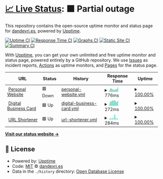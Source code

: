 # [📈 Live Status](https://status.dandevri.es): <!--live status--> **🟧 Partial outage**

This repository contains the open-source uptime monitor and status page for [dandevri.es](https://www.dandevri.es), powered by [Upptime](https://github.com/upptime/upptime).

[![Uptime CI](https://github.com/systemdes/status/workflows/Uptime%20CI/badge.svg)](https://github.com/systemdes/status/actions?query=workflow%3A%22Uptime+CI%22)
[![Response Time CI](https://github.com/systemdes/status/workflows/Response%20Time%20CI/badge.svg)](https://github.com/systemdes/status/actions?query=workflow%3A%22Response+Time+CI%22)
[![Graphs CI](https://github.com/systemdes/status/workflows/Graphs%20CI/badge.svg)](https://github.com/systemdes/status/actions?query=workflow%3A%22Graphs+CI%22)
[![Static Site CI](https://github.com/systemdes/status/workflows/Static%20Site%20CI/badge.svg)](https://github.com/systemdes/status/actions?query=workflow%3A%22Static+Site+CI%22)
[![Summary CI](https://github.com/systemdes/status/workflows/Summary%20CI/badge.svg)](https://github.com/systemdes/status/actions?query=workflow%3A%22Summary+CI%22)

With [Upptime](https://upptime.js.org), you can get your own unlimited and free uptime monitor and status page, powered entirely by a GitHub repository. We use [Issues](https://github.com/systemdes/status/issues) as incident reports, [Actions](https://github.com/systemdes/status/actions) as uptime monitors, and [Pages](https://status.dandevri.es) for the status page.

<!--start: status pages-->
<!-- This summary is generated by Upptime (https://github.com/upptime/upptime) -->
<!-- Do not edit this manually, your changes will be overwritten -->
<!-- prettier-ignore -->
| URL | Status | History | Response Time | Uptime |
| --- | ------ | ------- | ------------- | ------ |
| <img alt="" src="https://favicons.githubusercontent.com/dandevri.es" height="13"> [Personal Website](https://dandevri.es) | 🟥 Down | [personal-website.yml](https://github.com/systemdes/status/commits/HEAD/history/personal-website.yml) | <details><summary><img alt="Response time graph" src="./graphs/personal-website/response-time-week.png" height="20"> 776ms</summary><br><a href="https://status.dandevri.es/history/personal-website"><img alt="Response time 776" src="https://img.shields.io/endpoint?url=https%3A%2F%2Fraw.githubusercontent.com%2Fsystemdes%2Fstatus%2FHEAD%2Fapi%2Fpersonal-website%2Fresponse-time.json"></a><br><a href="https://status.dandevri.es/history/personal-website"><img alt="24-hour response time 1422" src="https://img.shields.io/endpoint?url=https%3A%2F%2Fraw.githubusercontent.com%2Fsystemdes%2Fstatus%2FHEAD%2Fapi%2Fpersonal-website%2Fresponse-time-day.json"></a><br><a href="https://status.dandevri.es/history/personal-website"><img alt="7-day response time 776" src="https://img.shields.io/endpoint?url=https%3A%2F%2Fraw.githubusercontent.com%2Fsystemdes%2Fstatus%2FHEAD%2Fapi%2Fpersonal-website%2Fresponse-time-week.json"></a><br><a href="https://status.dandevri.es/history/personal-website"><img alt="30-day response time 776" src="https://img.shields.io/endpoint?url=https%3A%2F%2Fraw.githubusercontent.com%2Fsystemdes%2Fstatus%2FHEAD%2Fapi%2Fpersonal-website%2Fresponse-time-month.json"></a><br><a href="https://status.dandevri.es/history/personal-website"><img alt="1-year response time 776" src="https://img.shields.io/endpoint?url=https%3A%2F%2Fraw.githubusercontent.com%2Fsystemdes%2Fstatus%2FHEAD%2Fapi%2Fpersonal-website%2Fresponse-time-year.json"></a></details> | <details><summary><a href="https://status.dandevri.es/history/personal-website">100.00%</a></summary><a href="https://status.dandevri.es/history/personal-website"><img alt="All-time uptime 100.00%" src="https://img.shields.io/endpoint?url=https%3A%2F%2Fraw.githubusercontent.com%2Fsystemdes%2Fstatus%2FHEAD%2Fapi%2Fpersonal-website%2Fuptime.json"></a><br><a href="https://status.dandevri.es/history/personal-website"><img alt="24-hour uptime 100.00%" src="https://img.shields.io/endpoint?url=https%3A%2F%2Fraw.githubusercontent.com%2Fsystemdes%2Fstatus%2FHEAD%2Fapi%2Fpersonal-website%2Fuptime-day.json"></a><br><a href="https://status.dandevri.es/history/personal-website"><img alt="7-day uptime 100.00%" src="https://img.shields.io/endpoint?url=https%3A%2F%2Fraw.githubusercontent.com%2Fsystemdes%2Fstatus%2FHEAD%2Fapi%2Fpersonal-website%2Fuptime-week.json"></a><br><a href="https://status.dandevri.es/history/personal-website"><img alt="30-day uptime 100.00%" src="https://img.shields.io/endpoint?url=https%3A%2F%2Fraw.githubusercontent.com%2Fsystemdes%2Fstatus%2FHEAD%2Fapi%2Fpersonal-website%2Fuptime-month.json"></a><br><a href="https://status.dandevri.es/history/personal-website"><img alt="1-year uptime 100.00%" src="https://img.shields.io/endpoint?url=https%3A%2F%2Fraw.githubusercontent.com%2Fsystemdes%2Fstatus%2FHEAD%2Fapi%2Fpersonal-website%2Fuptime-year.json"></a></details>
| <img alt="" src="https://favicons.githubusercontent.com/card.dandevri.es" height="13"> [Digital Business Card](https://card.dandevri.es) | 🟩 Up | [digital-business-card.yml](https://github.com/systemdes/status/commits/HEAD/history/digital-business-card.yml) | <details><summary><img alt="Response time graph" src="./graphs/digital-business-card/response-time-week.png" height="20"> 272ms</summary><br><a href="https://status.dandevri.es/history/digital-business-card"><img alt="Response time 272" src="https://img.shields.io/endpoint?url=https%3A%2F%2Fraw.githubusercontent.com%2Fsystemdes%2Fstatus%2FHEAD%2Fapi%2Fdigital-business-card%2Fresponse-time.json"></a><br><a href="https://status.dandevri.es/history/digital-business-card"><img alt="24-hour response time 321" src="https://img.shields.io/endpoint?url=https%3A%2F%2Fraw.githubusercontent.com%2Fsystemdes%2Fstatus%2FHEAD%2Fapi%2Fdigital-business-card%2Fresponse-time-day.json"></a><br><a href="https://status.dandevri.es/history/digital-business-card"><img alt="7-day response time 272" src="https://img.shields.io/endpoint?url=https%3A%2F%2Fraw.githubusercontent.com%2Fsystemdes%2Fstatus%2FHEAD%2Fapi%2Fdigital-business-card%2Fresponse-time-week.json"></a><br><a href="https://status.dandevri.es/history/digital-business-card"><img alt="30-day response time 272" src="https://img.shields.io/endpoint?url=https%3A%2F%2Fraw.githubusercontent.com%2Fsystemdes%2Fstatus%2FHEAD%2Fapi%2Fdigital-business-card%2Fresponse-time-month.json"></a><br><a href="https://status.dandevri.es/history/digital-business-card"><img alt="1-year response time 272" src="https://img.shields.io/endpoint?url=https%3A%2F%2Fraw.githubusercontent.com%2Fsystemdes%2Fstatus%2FHEAD%2Fapi%2Fdigital-business-card%2Fresponse-time-year.json"></a></details> | <details><summary><a href="https://status.dandevri.es/history/digital-business-card">100.00%</a></summary><a href="https://status.dandevri.es/history/digital-business-card"><img alt="All-time uptime 100.00%" src="https://img.shields.io/endpoint?url=https%3A%2F%2Fraw.githubusercontent.com%2Fsystemdes%2Fstatus%2FHEAD%2Fapi%2Fdigital-business-card%2Fuptime.json"></a><br><a href="https://status.dandevri.es/history/digital-business-card"><img alt="24-hour uptime 100.00%" src="https://img.shields.io/endpoint?url=https%3A%2F%2Fraw.githubusercontent.com%2Fsystemdes%2Fstatus%2FHEAD%2Fapi%2Fdigital-business-card%2Fuptime-day.json"></a><br><a href="https://status.dandevri.es/history/digital-business-card"><img alt="7-day uptime 100.00%" src="https://img.shields.io/endpoint?url=https%3A%2F%2Fraw.githubusercontent.com%2Fsystemdes%2Fstatus%2FHEAD%2Fapi%2Fdigital-business-card%2Fuptime-week.json"></a><br><a href="https://status.dandevri.es/history/digital-business-card"><img alt="30-day uptime 100.00%" src="https://img.shields.io/endpoint?url=https%3A%2F%2Fraw.githubusercontent.com%2Fsystemdes%2Fstatus%2FHEAD%2Fapi%2Fdigital-business-card%2Fuptime-month.json"></a><br><a href="https://status.dandevri.es/history/digital-business-card"><img alt="1-year uptime 100.00%" src="https://img.shields.io/endpoint?url=https%3A%2F%2Fraw.githubusercontent.com%2Fsystemdes%2Fstatus%2FHEAD%2Fapi%2Fdigital-business-card%2Fuptime-year.json"></a></details>
| <img alt="" src="https://favicons.githubusercontent.com/dndv.nl" height="13"> [URL Shortener](https://dndv.nl) | 🟩 Up | [url-shortener.yml](https://github.com/systemdes/status/commits/HEAD/history/url-shortener.yml) | <details><summary><img alt="Response time graph" src="./graphs/url-shortener/response-time-week.png" height="20"> 284ms</summary><br><a href="https://status.dandevri.es/history/url-shortener"><img alt="Response time 284" src="https://img.shields.io/endpoint?url=https%3A%2F%2Fraw.githubusercontent.com%2Fsystemdes%2Fstatus%2FHEAD%2Fapi%2Furl-shortener%2Fresponse-time.json"></a><br><a href="https://status.dandevri.es/history/url-shortener"><img alt="24-hour response time 116" src="https://img.shields.io/endpoint?url=https%3A%2F%2Fraw.githubusercontent.com%2Fsystemdes%2Fstatus%2FHEAD%2Fapi%2Furl-shortener%2Fresponse-time-day.json"></a><br><a href="https://status.dandevri.es/history/url-shortener"><img alt="7-day response time 284" src="https://img.shields.io/endpoint?url=https%3A%2F%2Fraw.githubusercontent.com%2Fsystemdes%2Fstatus%2FHEAD%2Fapi%2Furl-shortener%2Fresponse-time-week.json"></a><br><a href="https://status.dandevri.es/history/url-shortener"><img alt="30-day response time 284" src="https://img.shields.io/endpoint?url=https%3A%2F%2Fraw.githubusercontent.com%2Fsystemdes%2Fstatus%2FHEAD%2Fapi%2Furl-shortener%2Fresponse-time-month.json"></a><br><a href="https://status.dandevri.es/history/url-shortener"><img alt="1-year response time 284" src="https://img.shields.io/endpoint?url=https%3A%2F%2Fraw.githubusercontent.com%2Fsystemdes%2Fstatus%2FHEAD%2Fapi%2Furl-shortener%2Fresponse-time-year.json"></a></details> | <details><summary><a href="https://status.dandevri.es/history/url-shortener">100.00%</a></summary><a href="https://status.dandevri.es/history/url-shortener"><img alt="All-time uptime 100.00%" src="https://img.shields.io/endpoint?url=https%3A%2F%2Fraw.githubusercontent.com%2Fsystemdes%2Fstatus%2FHEAD%2Fapi%2Furl-shortener%2Fuptime.json"></a><br><a href="https://status.dandevri.es/history/url-shortener"><img alt="24-hour uptime 100.00%" src="https://img.shields.io/endpoint?url=https%3A%2F%2Fraw.githubusercontent.com%2Fsystemdes%2Fstatus%2FHEAD%2Fapi%2Furl-shortener%2Fuptime-day.json"></a><br><a href="https://status.dandevri.es/history/url-shortener"><img alt="7-day uptime 100.00%" src="https://img.shields.io/endpoint?url=https%3A%2F%2Fraw.githubusercontent.com%2Fsystemdes%2Fstatus%2FHEAD%2Fapi%2Furl-shortener%2Fuptime-week.json"></a><br><a href="https://status.dandevri.es/history/url-shortener"><img alt="30-day uptime 100.00%" src="https://img.shields.io/endpoint?url=https%3A%2F%2Fraw.githubusercontent.com%2Fsystemdes%2Fstatus%2FHEAD%2Fapi%2Furl-shortener%2Fuptime-month.json"></a><br><a href="https://status.dandevri.es/history/url-shortener"><img alt="1-year uptime 100.00%" src="https://img.shields.io/endpoint?url=https%3A%2F%2Fraw.githubusercontent.com%2Fsystemdes%2Fstatus%2FHEAD%2Fapi%2Furl-shortener%2Fuptime-year.json"></a></details>

<!--end: status pages-->

[**Visit our status website →**](https://status.dandevri.es)

## 📄 License

- Powered by: [Upptime](https://github.com/upptime/upptime)
- Code: [MIT](./LICENSE) © [dandevri.es](https://www.dandevri.es)
- Data in the `./history` directory: [Open Database License](https://opendatacommons.org/licenses/odbl/1-0/)
